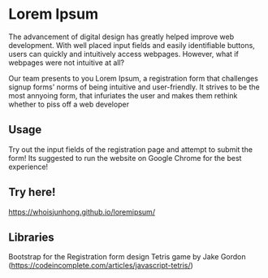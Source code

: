 # Lorem Ipsum

The advancement of digital design has greatly helped improve web development. With well placed input fields and easily identifiable buttons, users can quickly and intuitively access webpages. However, what if webpages were not intuitive at all? 


Our team presents to you Lorem Ipsum, a registration form that challenges signup forms' norms of being intuitive and user-friendly. It strives to be the most annyoing form, that infuriates the user and makes them rethink whether to piss off a web developer

## Usage 
Try out the input fields of the registration page and attempt to submit the form! Its suggested to run the website on Google Chrome for the best experience!

## Try here!
https://whoisjunhong.github.io/loremipsum/

## Libraries
Bootstrap for the Registration form design
Tetris game by Jake Gordon (https://codeincomplete.com/articles/javascript-tetris/)

